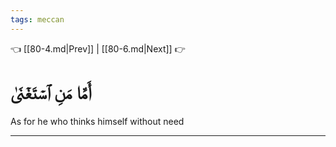 ```yaml
---
tags: meccan
---
```


👈 [[80-4.md|Prev]] | [[80-6.md|Next]] 👉

# أَمَّا مَنِ ٱسۡتَغۡنَىٰ

As for he who thinks himself without need

---

